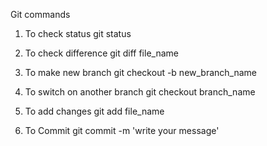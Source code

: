 Git commands

1. To check status
git status

2. To check difference
git diff file_name

3. To make new branch
git checkout -b new_branch_name

4. To switch on another branch
git checkout branch_name

5. To add changes
git add file_name

6. To Commit
git commit -m 'write your message'